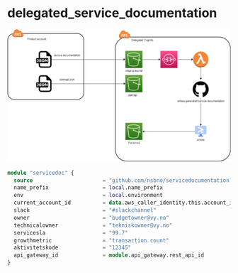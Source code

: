 # delegated_service_documentation

![Delegated service documentation](servicedocumentation.png)

```terraform
module "servicedoc" {
  source                      = "github.com/nsbno/servicedocumentation?ref=5da4430"  
  name_prefix                 = local.name_prefix
  env                         = local.environment
  current_account_id          = data.aws_caller_identity.this.account_id
  slack                       = "#slackchannel"
  owner                       = "budgetowner@vy.no"
  technicalowner              = "tekniskowner@vy.no"
  servicesla                  = "99.7"
  growthmetric                = "transaction count"
  aktivitetskode              = "12345"
  api_gateway_id              = module.api_gateway.rest_api_id
}
```

